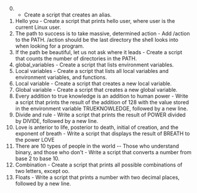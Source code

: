 0. - Create a script that creates an alias.
1. Hello you - Create a script that prints hello user, where user is the current Linux user.
2. The path to success is to take massive, determined action - Add /action to the PATH. /action should be the last directory the shell looks into when looking for a program.
3. If the path be beautiful, let us not ask where it leads - Create a script that counts the number of directories in the PATH.
4. global_variables - Create a script that lists environment variables.
5. Local variables - Create a script that lists all local variables and environment variables, and functions.
6. Local variable - Create a script that creates a new local variable.
7. Global variable - Create a script that creates a new global variable.
8. Every addition to true knowledge is an addition to human power - Write a script that prints the result of the addition of 128 with the value stored in the environment variable TRUEKNOWLEDGE, followed by a new line.
9. Divide and rule - Write a script that prints the result of POWER divided by DIVIDE, followed by a new line.
10. Love is anterior to life, posterior to death, initial of creation, and the exponent of breath - Write a script that displays the result of BREATH to the power LOVE
11. There are 10 types of people in the world -- Those who understand binary, and those who don't - Write a script that converts a number from base 2 to base 10.
12. Combination - Create a script that prints all possible combinations of two letters, except oo.
13. Floats - Write a script that prints a number with two decimal places, followed by a new line.
